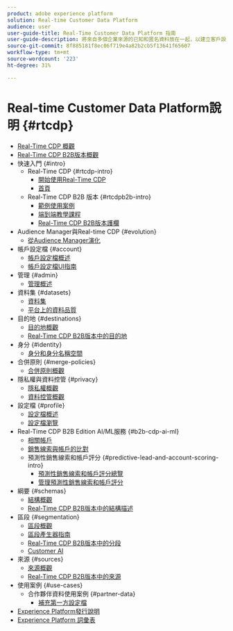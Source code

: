 ```yaml
---
product: adobe experience platform
solution: Real-time Customer Data Platform
audience: user
user-guide-title: Real-Time Customer Data Platform 指南
user-guide-description: 將來自多個企業來源的已知和匿名資料放在一起，以建立客戶設定檔，從這些設定檔建立對象區段，並對協力廠商目的地啟動這些區段。
source-git-commit: 8f885181f8ec06f719e4a82b2cb5f13641f65607
workflow-type: tm+mt
source-wordcount: '223'
ht-degree: 31%

---
```



# Real-time Customer Data Platform說明 {#rtcdp}

* [Real-Time CDP 概觀](overview.md)
* [Real-Time CDP B2B版本概觀](b2b-overview.md)
* 快速入門 {#intro}
   * Real-Time CDP {#rtcdp-intro}
      * [開始使用Real-Time CDP](get-started.md)
      * [首頁](home-page-dashboards.md)
   * Real-Time CDP B2B 版本 {#rtcdpb2b-intro}
      * [範例使用案例](./b2b-use-case.md)
      * [端到端教學課程](./b2b-tutorial.md)
      * [Real-Time CDP B2B版本護欄](b2b-guardrails.md)
* Audience Manager與Real-time CDP {#evolution}
   * [從Audience Manager演化](aam-to-rtcdp.md)
* 帳戶設定檔 {#account}
   * [帳戶設定檔概述](accounts/account-profile-overview.md)
   * [帳戶設定檔UI指南](accounts/account-profile-ui-guide.md)
* 管理 {#admin}
   * [管理概述](administration/admin-overview.md)
* 資料集 {#datasets}
   * [資料集](datasets/dataset.md)
   * [平台上的資料品質](datasets/data-quality.md)
* 目的地 {#destinations}
   * [目的地概觀](destinations/overview.md)
   * [Real-Time CDP B2B版本中的目的地](destinations/b2b.md)
* 身分 {#identity}
   * [身分和身分名稱空間](profile/identities-overview.md)
* 合併原則 {#merge-policies}
   * [合併原則概觀](profile/merge-policies.md)
* 隱私權與資料控管 {#privacy}
   * [隱私權概觀](privacy/privacy-overview.md)
   * [資料控管概觀](privacy/data-governance-overview.md)
* 設定檔 {#profile}
   * [設定檔概述](profile/profile-overview.md)
   * [設定檔瀏覽](profile/profile-browse.md)
* Real-Time CDP B2B Edition AI/ML服務 {#b2b-cdp-ai-ml}
   * [相關帳戶](b2b-ai-ml-services/related-accounts.md)
   * [銷售線索與帳戶的比對](b2b-ai-ml-services/lead-to-account-matching.md)
   * 預測性銷售線索和帳戶評分 {#predictive-lead-and-account-scoring-intro}
      * [預測性銷售線索和帳戶評分總覽](b2b-ai-ml-services/predictive-lead-and-account-scoring.md)
      * [管理預測性銷售線索和帳戶評分](b2b-ai-ml-services/manage-predictive-lead-and-account-scoring.md)
* 綱要 {#schemas}
   * [結構概觀](schemas/overview.md)
   * [Real-Time CDP B2B版本中的結構描述](schemas/b2b.md)
* 區段 {#segmentation}
   * [區段概觀](segmentation/segmentation-overview.md)
   * [區段產生器指南](segmentation/segment-builder-guide.md)
   * [Real-Time CDP B2B版本中的分段](segmentation/b2b.md)
   * [Customer AI](segmentation/customer-ai.md)
* 來源 {#sources}
   * [來源概觀](sources/sources-overview.md)
   * [Real-Time CDP B2B版本中的來源](sources/b2b.md)
* 使用案例 {#use-cases}
   * 合作夥伴資料使用案例 {#partner-data}
      * [補充第一方設定檔](/help/rtcdp/partner-data/supplement-first-party-profiles.md)
* [Experience Platform發行說明](https://www.adobe.com/go/platform-release-notes_tw)
* [Experience Platform 詞彙表](https://www.adobe.com/go/platform-glossary-en)